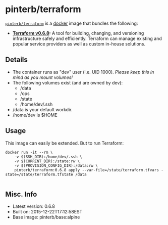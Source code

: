 # pinterb/terraform  

[`pinterb/terraform`][1] is a [docker][2] image that bundles the following:  
* **[Terraform v0.6.8][3]:** A tool for building, changing, and versioning infrastructure safely and efficiently. Terraform can manage existing and popular service providers as well as custom in-house solutions.  

## Details
* The container runs as "dev" user (i.e. UID 1000). *Please keep this in mind as you mount volumes!* 
* The following volumes exist (and are owned by dev):  
  - /data
  - /ops
  - /state
  - /home/dev/.ssh
* /data is your default workdir.   
* /home/dev is $HOME  

## Usage 
This image can easily be extended.  But to run Terraform:

````
docker run -it --rm \
	-v $(SSH_DIR):/home/dev/.ssh \
	-v $(CURRENT_DIR):/state:rw \
	-v $(PROVISION_CONFIG_DIR):/data:rw \
	pinterb/terraform:0.6.8 apply --var-file=/state/terraform.tfvars -state=/state/terraform.tfstate /data   
		
````

## Misc. Info 
* Latest version: 0.6.8 
* Built on: 2015-12-22T17:12:58EST   
* Base image: pinterb/base:alpine   


[1]: https://hub.docker.com/r/pinterb/terraform/   
[2]: https://docker.com 
[3]: https://terraform.io/  
